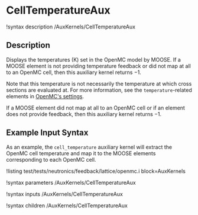 # CellTemperatureAux

!syntax description /AuxKernels/CellTemperatureAux

## Description

Displays the temperatures (K) set in the OpenMC model by MOOSE. If a MOOSE element is not providing temperature feedback or did not map at all to an OpenMC cell,
then this auxiliary kernel returns $-1$.

Note that this temperature is not necessarily the temperature at which cross
sections are evaluated at. For more information, see the `temperature`-related
elements in [OpenMC's settings](https://docs.openmc.org/en/latest/io_formats/settings.html#temperature-default-element).

If a MOOSE element did not map at all to an OpenMC cell or if an element does not provide feedback,
then this auxiliary kernel returns $-1$.

## Example Input Syntax

As an example, the `cell_temperature` auxiliary kernel will extract the OpenMC cell temperature
and map it to the MOOSE elements corresponding to each OpenMC cell.

!listing test/tests/neutronics/feedback/lattice/openmc.i
  block=AuxKernels

!syntax parameters /AuxKernels/CellTemperatureAux

!syntax inputs /AuxKernels/CellTemperatureAux

!syntax children /AuxKernels/CellTemperatureAux
